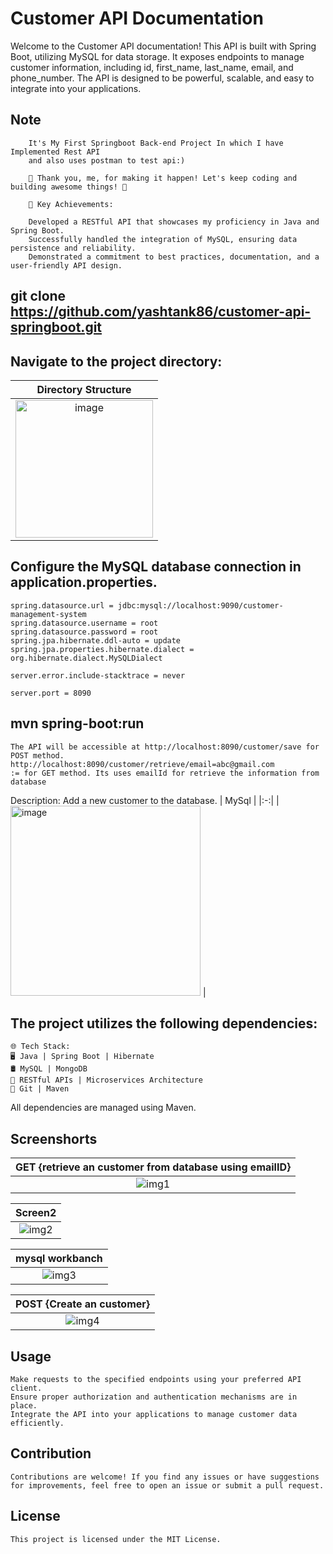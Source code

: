 <h1>Customer API Documentation</h1>
Welcome to the Customer API documentation! This API is built with Spring Boot, utilizing MySQL for data storage. It exposes endpoints to manage customer information, including id, first_name, last_name, email, and phone_number. The API is designed to be powerful, scalable, and easy to integrate into your applications.


## Note
        It's My First Springboot Back-end Project In which I have Implemented Rest API
        and also uses postman to test api:)

        🌟 Thank you, me, for making it happen! Let's keep coding and building awesome things! 🚀

        🚀 Key Achievements:

        Developed a RESTful API that showcases my proficiency in Java and Spring Boot.
        Successfully handled the integration of MySQL, ensuring data persistence and reliability.
        Demonstrated a commitment to best practices, documentation, and a user-friendly API design.

## git clone https://github.com/yashtank86/customer-api-springboot.git

## Navigate to the project directory:
| Directory Structure  |
|:-:|
| <img width="220" alt="image" src="https://github.com/yashtank86/custome-api-springboot/assets/52051877/cad2dbab-44d4-434d-8c9b-80b388949e0a"> |




## Configure the MySQL database connection in application.properties.
    spring.datasource.url = jdbc:mysql://localhost:9090/customer-management-system
    spring.datasource.username = root
    spring.datasource.password = root
    spring.jpa.hibernate.ddl-auto = update
    spring.jpa.properties.hibernate.dialect = org.hibernate.dialect.MySQLDialect

    server.error.include-stacktrace = never

    server.port = 8090
    
## mvn spring-boot:run
    The API will be accessible at http://localhost:8090/customer/save for POST method.
    http://localhost:8090/customer/retrieve/email=abc@gmail.com 
    := for GET method. Its uses emailId for retrieve the information from database


Description: Add a new customer to the database.
| MySql |
|:-:|
| <img width="304" alt="image" src="https://github.com/yashtank86/custome-api-springboot/assets/52051877/10547848-937a-4660-a72c-dd534a7e232b"> |


## The project utilizes the following dependencies:
    🌐 Tech Stack:
    🖥️ Java | Spring Boot | Hibernate
    🛢️ MySQL | MongoDB
    🚀 RESTful APIs | Microservices Architecture
    🔧 Git | Maven
  
All dependencies are managed using Maven.

## Screenshorts
| GET {retrieve an customer from database using emailID} |
|:-:|
| ![img1](https://github.com/yashtank86/customer-api-springboot/assets/52051877/fd2e0a4c-d759-4965-a580-50fd239a7050) |


| Screen2 |
|:-:|
| ![img2](https://github.com/yashtank86/customer-api-springboot/assets/52051877/5c6b1272-b20e-4256-b09c-1d4468e11955) |


| mysql workbanch |
|:-:|
| ![img3](https://github.com/yashtank86/customer-api-springboot/assets/52051877/afb011de-9fff-44a0-8f32-1518bcea4da4) |


| POST {Create an customer} |
|:-:|
| ![img4](https://github.com/yashtank86/customer-api-springboot/assets/52051877/731b5a1c-a81f-42d1-a8ae-1f5d3748f604) |


## Usage
    Make requests to the specified endpoints using your preferred API client.
    Ensure proper authorization and authentication mechanisms are in place.
    Integrate the API into your applications to manage customer data efficiently.
## Contribution
    Contributions are welcome! If you find any issues or have suggestions for improvements, feel free to open an issue or submit a pull request.

## License
    This project is licensed under the MIT License.
